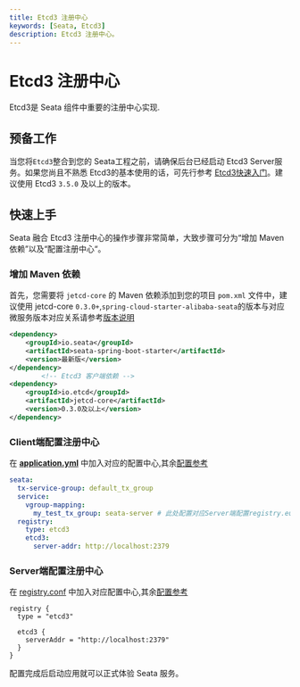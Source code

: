 ```yaml
---
title: Etcd3 注册中心
keywords: [Seata, Etcd3]
description: Etcd3 注册中心。
---
```


# Etcd3 注册中心

Etcd3是 Seata 组件中重要的注册中心实现.

## 预备工作

当您将`Etcd3`整合到您的 Seata工程之前，请确保后台已经启动 Etcd3 Server服务。如果您尚且不熟悉 Etcd3的基本使用的话，可先行参考 [Etcd3快速入门](https://etcd.io/docs/v3.5/quickstart)。建议使用 Etcd3 `3.5.0` 及以上的版本。

## 快速上手

Seata 融合 Etcd3 注册中心的操作步骤非常简单，大致步骤可分为“增加 Maven 依赖”以及“配置注册中心“。

### 增加 Maven 依赖

首先，您需要将 `jetcd-core` 的 Maven 依赖添加到您的项目 `pom.xml` 文件中，建议使用 jetcd-core `0.3.0+`,`spring-cloud-starter-alibaba-seata`的版本与对应微服务版本对应关系请参考[版本说明](https://github.com/alibaba/spring-cloud-alibaba/wiki/%E7%89%88%E6%9C%AC%E8%AF%B4%E6%98%8E)

```xml
<dependency>
    <groupId>io.seata</groupId>
    <artifactId>seata-spring-boot-starter</artifactId>
    <version>最新版</version>
</dependency>
        <!-- Etcd3 客户端依赖 -->
<dependency>
    <groupId>io.etcd</groupId>
    <artifactId>jetcd-core</artifactId>
    <version>0.3.0及以上</version>
</dependency>

```

### Client端配置注册中心

在 [**application.yml**](https://github.com/apache/incubator-seata/blob/develop/script/client/spring/application.yml) 中加入对应的配置中心,其余[配置参考](https://github.com/apache/incubator-seata/tree/develop/script/client)

```yaml
seata:
  tx-service-group: default_tx_group
  service:
    vgroup-mapping:
      my_test_tx_group: seata-server # 此处配置对应Server端配置registry.eureka.application的值
  registry:
    type: etcd3
    etcd3:
      server-addr: http://localhost:2379
```

### Server端配置注册中心

在 [registry.conf](https://github.com/apache/incubator-seata/blob/develop/script/server/config/registry.conf) 中加入对应配置中心,其余[配置参考](https://github.com/apache/incubator-seata/tree/v2.2.0/script/server)

```
registry {
  type = "etcd3"

  etcd3 {
    serverAddr = "http://localhost:2379"
  }
}
```

配置完成后启动应用就可以正式体验 Seata 服务。
